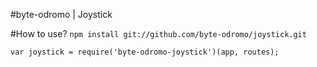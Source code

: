 #byte-odromo | Joystick


#How to use?
`npm install git://github.com/byte-odromo/joystick.git`

`var joystick = require('byte-odromo-joystick')(app, routes);`